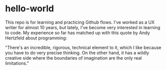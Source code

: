 # hello-world
This repo is for learning and practicing Github flows. I've worked as a UX writer for almost 10 years, but lately, I've become very interested in learning to code. My experience so far has matched up with this quote by Andy Hertzfeld about programming:

"There's an incredible, rigorous, technical element to it, which I like because you have to do very precise thinking. On the other hand, it has a wildly creative side where the boundaries of imagination are the only real limitations."
